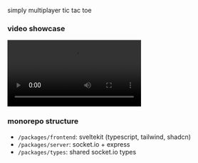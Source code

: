 simply multiplayer tic tac toe

### video showcase

<video src="/project-info/ttt.mp4" controls class="mt-0"></video>

### monorepo structure

- `/packages/frontend`: sveltekit (typescript, tailwind, shadcn)
- `/packages/server`: socket.io + express
- `/packages/types`: shared socket.io types
